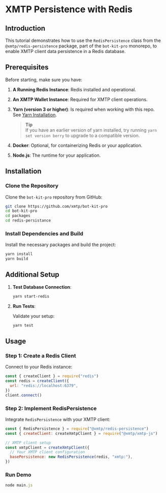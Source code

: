 # XMTP Persistence with Redis

## Introduction

This tutorial demonstrates how to use the `RedisPersistence` class from the `@xmtp/redis-persistence` package, part of the `bot-kit-pro` monorepo, to enable XMTP client data persistence in a Redis database.

## Prerequisites

Before starting, make sure you have:

1. **A Running Redis Instance**: Redis installed and operational.
2. **An XMTP Wallet Instance**: Required for XMTP client operations.
3. **Yarn (version 3 or higher)**: Is required when working with this repo. See [Yarn Installation](https://yarnpkg.com/getting-started/install).

   > **Tip**  
   > If you have an earlier version of yarn installed, try running `yarn set version berry` to upgrade to a compatible version.

4. **Docker**: Optional, for containerizing Redis or your application.
5. **Node.js**: The runtime for your application.

## Installation

### Clone the Repository

Clone the `bot-kit-pro` repository from GitHub:

```bash
git clone https://github.com/xmtp/bot-kit-pro
cd bot-kit-pro
cd packages
cd redis-persistance
```

### Install Dependencies and Build

Install the necessary packages and build the project:

```bash
yarn install
yarn build
```

## Additional Setup

1. **Test Database Connection**:

   ```bash
   yarn start-redis
   ```

2. **Run Tests**:

   Validate your setup:

   ```bash
   yarn test
   ```

## Usage

### Step 1: Create a Redis Client

Connect to your Redis instance:

```javascript
const { createClient } = require("redis")
const redis = createClient({
  url: "redis://localhost:6379",
})
client.connect()
```

### Step 2: Implement RedisPersistence

Integrate `RedisPersistence` with your XMTP client:

```javascript
const { RedisPersistence } = require("@xmtp/redis-persistence")
const { createClient: createXmtpClient } = require("@xmtp/xmtp-js")

// XMTP client setup
const xmtpClient = createXmtpClient({
  // Your XMTP client configuration
  basePersistence: new RedisPersistence(redis, "xmtp:"),
})
```

### Run Demo

```jsx
node main.js
```
